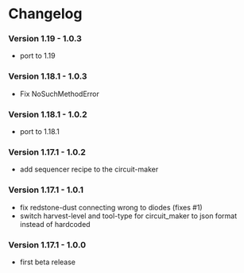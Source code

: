 # Changelog

### Version 1.19 - 1.0.3
 - port to 1.19

### Version 1.18.1 - 1.0.3
 - Fix NoSuchMethodError

### Version 1.18.1 - 1.0.2
 - port to 1.18.1

### Version 1.17.1 - 1.0.2
 - add sequencer recipe to the circuit-maker

### Version 1.17.1 - 1.0.1
 - fix redstone-dust connecting wrong to diodes (fixes #1)
 - switch harvest-level and tool-type for circuit_maker to json format instead of hardcoded

### Version 1.17.1 - 1.0.0
 - first beta release
